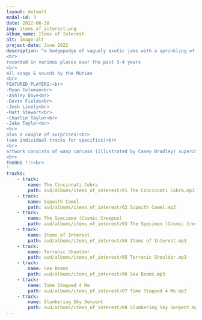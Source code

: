 ```yaml
---
layout: default
modal-id: 3
date: 2022-06-30
img: items_of_interest.png
album_name: Items of Interest
alt: image-alt
project-date: June 2022
description: "a hodgepodge of vaguely exotic jams with a sprinkling of punk'n'roll space dust collected & sculpted into a mystery tour thru cosmic vistas & alien locales 
<br>
recorded in various places over the past 3-4 years
<br>
all songs & sounds by the Muties
<br>
FEATURED PLAYERS:<br>
-Ryan Coleman<br>
-Ashley Dove<br>
-Devin Fields<br>
-Josh Lively<br>
-Matt Stewart<br>
-Charlie Taylor<br>
-Jake Taylor<br>
<br>
plus a couple of surprises!<br>
(see individual tracks for specifics)<br>
<br>
artwork consists of wasp carcass (illustrated by Casey Bradley) superimposed onto sunset sky (photographed by Ashley Dove)
<br>
THANKS !!!<br>
"
tracks:
    - track: 
        name: The Cincinnati Cobra
        path: aud/albums/items_of_interest/01 The Cincinnati Cobra.mp3
    - track:
        name: Sopwith Camel
        path: aud/albums/items_of_interest/02 Sopwith Camel.mp3
    - track: 
        name: The Specimen (Cosmic Creepus)
        path: aud/albums/items_of_interest/03 The Specimen (Cosmic Creepus).mp3
    - track:
        name: Items of Interest
        path: aud/albums/items_of_interest/04 Items of Interest.mp3
    - track: 
        name: Terranic Shoulder
        path: aud/albums/items_of_interest/05 Terranic Shoulder.mp3
    - track:
        name: Sea Beams
        path: aud/albums/items_of_interest/06 Sea Beams.mp3
    - track: 
        name: Time Stopped 4 Me
        path: aud/albums/items_of_interest/07 Time Stopped 4 Me.mp3
    - track:
        name: Slumbering Sky Serpent
        path: aud/albums/items_of_interest/08 Slumbering Sky Serpent.mp3
---
```

<!-- # Hello world
![My helpful screenshot](aud/albums/screenshot.jpg_site/aud/albums/items_of_interest/01 The Cincinnati Cobra.mp3) -->